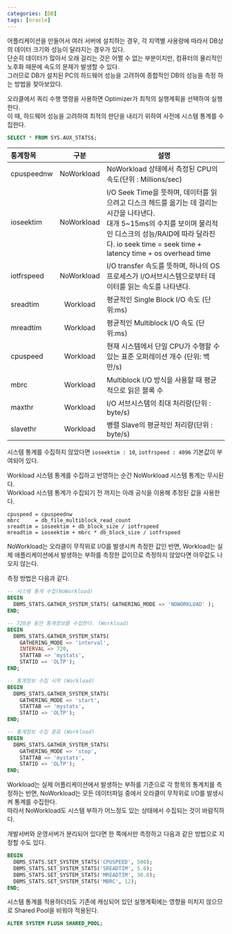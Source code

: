 ```yaml
---
categories: [DB]
tags: [oracle]
---
```


어플리케이션을 만들어서 여러 서버에 설치하는 경우, 각 지역별 사용량에 따라서 DB상의 데이터 크기와 성능이 달라지는 경우가 있다.   
단순히 데이터가 많아서 오래 걸리는 것은 어쩔 수 없는 부분이지만, 컴퓨터의 물리적인 노후화 때문에 속도의 문제가 발생할 수 있다.  
그러므로 DB가 설치된 PC의 하드웨어 성능을 고려하여 종합적인 DB의 성능을 측정 하는 방법을 찾아보았다.

오라클에서 쿼리 수행 명령을 사용하면 Optimizer가 최적의 실행계획을 선택하여 실행한다.  
이 때, 하드웨어 성능을 고려하여 최적의 판단을 내리기 위하여 사전에 시스템 통계를 수집한다.

```sql
SELECT * FROM SYS.AUX_STATS$;
```

| 통계항목       |     구분     | 설명                                                                                           |
| :--------------------------- |:----------:|----------------------------------------------------------------------------------------------|
| cpuspeednw | NoWorkload | NoWorkload 상태에서 측정된 CPU의 속도(단위 : Millions/sec)                                               |
| ioseektim  | NoWorkload | I/O Seek Time을 뜻하며, 데이터를 읽으려고 디스크 헤드를 옮기는 데 걸리는 시간을 나타낸다. <br>대개 5~15ms의 수치를 보이며 물리적인 디스크의 성능/RAID에 따라 달라진다. io seek time = seek time + latency time + os overhead time |
| iotfrspeed | NoWorkload | I/O transfer 속도를 뜻하며, 하나의 OS프로세스가 I/O서브시스템으로부터 데이터를 읽는 속도를 나타낸다.                             |
| sreadtim   |  Workload  | 평균적인 Single Block I/O 속도 (단위:ms)                                                             |
| mreadtim   |  Workload  | 평균적인 Multiblock I/O 속도 (단위:ms)                                                               |
| cpuspeed   |  Workload  | 현재 시스템에서 단일 CPU가 수행할 수 있는 표준 오퍼레이션 개수 (단위: 백만/s)                                             |
| mbrc       |  Workload  | Multiblock I/O 방식을 사용할 때 평균적으로 읽은 블록 수                                                       |
| maxthr     |  Workload  | I/O 서브시스템의 최대 처리량(단위 : byte/s)                                                               |
| slavethr   |  Workload  | 병렬 Slave의 평균적인 처리량(단위 : byte/s)                                                              |

시스템 통계를 수집하지 않았다면 `ioseektim : 10`, `iotfrspeed : 4096` 기본값이 부여되어 있다.

Workload 시스템 통계를 수집하고 반영하는 순간 NoWorkload 시스템 통계는 무시된다.  
Workload 시스템 통계가 수집되기 전 까지는 아래 공식을 이용해 추정된 값을 사용한다.

```
cpuspeed = cpuspeednw                                    
mbrc     = db_file_multiblock_read_count                   
sreadtim = ioseektim + db_block_size / iotfrspeed          
mreadtim = ioseektim + mbrc * db_block_size / iotfrspeed
``` 

NoWorkload는 오라클이 무작위로 I/O를 발생시켜 측정한 값인 반면, Workload는 실제 애플리케이션에서 발생하는 부하를 측정한 값이므로 측정하지 않았다면 아무값도 나오지 않는다.

측정 방법은 다음과 같다.

```sql
-- 시스템 통계 수집(NoWorkload)
BEGIN
  DBMS_STATS.GATHER_SYSTEM_STATS( GATHERING_MODE => 'NOWORKLOAD' );
END;

-- 720분 동안 통계정보를 수집한다. (Workload)
BEGIN
  DBMS_STATS.GATHER_SYSTEM_STATS(
    GATHERING_MODE => 'interval',
    INTERVAL => 720,
    STATTAB => 'mystats',
    STATID => 'OLTP');
END;

-- 통계정보 수집 시작 (Workload)
BEGIN
  DBMS_STATS.GATHER_SYSTEM_STATS(
    GATHERING_MODE => 'start',
    STATTAB => 'mystats',
    STATID => 'OLTP');
END;

-- 통계정보 수집 종료 (Workload)
BEGIN
  DBMS_STATS.GATHER_SYSTEM_STATS(
    GATHERING_MODE => 'stop',
    STATTAB => 'mystats',
    STATID => 'OLTP');
END;
```
Workload는 실제 어플리케이션에서 발생하는 부하를 기준으로 각 항목의 통계치를 측정하는 반면, NoWorkload는 모든 데이터파일 중에서 오라클이 무작위로 I/O를 발생시켜 통계를 수집한다.  
따라서 NoWorkload도 시스템 부하가 어느정도 있는 상태에서 수집되는 것이 바람직하다.

개발서버와 운영서버가 분리되어 있다면 한 쪽에서만 측정하고 다음과 같은 방법으로 지정할 수도 있다.

```sql
BEGIN
  DBMS_STATS.SET_SYSTEM_STATS('CPUSPEED', 500);
  DBMS_STATS.SET_SYSTEM_STATS('SREADTIM', 5.0);
  DBMS_STATS.SET_SYSTEM_STATS('MREADTIM', 30.0);
  DBMS_STATS.SET_SYSTEM_STATS('MBRC', 12);
END;
```

시스템 통계를 적용하더라도 기존에 캐싱되어 있던 실행계획에는 영향을 미치지 않으므로 Shared Pool을 비워야 적용된다.

```sql
ALTER SYSTEM FLUSH SHARED_POOL;
```

